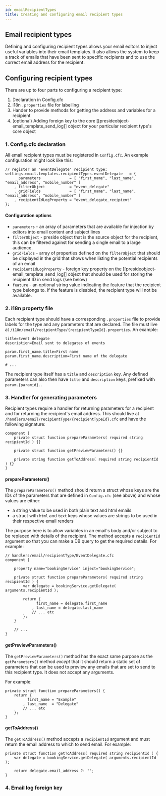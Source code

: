 ```yaml
---
id: emailRecipientTypes
title: Creating and configuring email recipient types
---
```


## Email recipient types

Defining and configuring recipient types allows your email editors to inject useful variables into their email templates. It also allows the system to keep a track of emails that have been sent to specific recipients and to use the correct email address for the recipient.

## Configuring recipient types

There are up to four parts to configuring a recipient type:

1. Declaration in Config.cfc
2. i18n `.properties` file for labelling
3. Hander to provide methods for getting the address and variables for a recipient
4. (optional) Adding foreign key to the core [[presideobject-email_template_send_log]] object for your particular recipient type's core object

### 1. Config.cfc declaration

All email recipient types must be registered in `Config.cfc`. An example configuration might look like this:

```luceescript
// register an 'eventDelegate' recipient type:
settings.email.templates.recipientTypes.eventDelegate   = {
	  parameters             = [ "first_name", "last_name", "email_address", "mobile_number" ]
	, filterObject           = "event_delegate"
	, gridFields             = [ "first_name", "last_name", "email_address", "mobile_number" ]
	, recipientIdLogProperty = "event_delegate_recipient"
};
```

#### Configuration options

* `parameters` - an array of parameters that are available for injection by editors into email content and subject lines
* `filterObject` - preside object that is the source object for the recipient, this can be filtered against for sending a single email to a large audience.
* `gridFields` - array of properties defined on the `filterObject` that should be displayed in the grid that shows when listing the potential recipients of an email
* `recipientIdLogProperty` - foreign key property on the [[presideobject-email_template_send_log]] object that should be used for storing the recipient ID in send logs (see below)
* `feature` - an optional string value indicating the feature that the recipient type belongs to. If the feature is disabled, the recipient type will not be available.

### 2. i18n property file

Each recipient type should have a corresponding `.properties` file to provide labels for the type and any parameters that are declared. The file must live at `/i18n/email/recipientType/{recipientTypeId}.properties`. An example:

```properties
title=Event delegate
description=Email sent to delegates of events

param.first_name.title=First name
param.first_name.description=First name of the delegate

# ...
```

The recipient type itself has a `title` and `description` key. Any defined parameters can also then have `title` and `description` keys, prefixed with `param.{paramid}.`.

### 3. Handler for generating parameters

Recipient types require a handler for returning parameters for a recipient and for returning the recipient's email address. This should live at `/handlers/email/recipientType/{recipientTypeId}.cfc` and have the following signature:

```luceescript
component {
	private struct function prepareParameters( required string recipientId ) {}

	private struct function getPreviewParameters() {}

	private string function getToAddress( required string recipientId ) {}
}
```

#### prepareParameters()

The `prepareParameters()` method should return a struct whose keys are the IDs of the parameters that are defined in `Config.cfc` (see above) and whose values are either:

* a string value to be used in both plain text and html emails
* a struct with `html` and `text` keys whose values are strings to be used in their respective email renders

The purpose here is to allow variables in an email's body and/or subject to be replaced with details of the recipient. The method accepts a `recipientId` argument so that you can make a DB query to get the required details. For example:

```luceescript
// handlers/email/recipientType/EventDelegate.cfc
component {

	property name="bookingService" inject="bookingService";
	
	private struct function prepareParameters( required string recipientId ) {
		var delegate = bookingService.getDelegate( arguments.recipientId );

		return {
			  first_name = delegate.first_name
			, last_name = delegate.last_name
			// ... etc
		};
	}

	// ...
}
```

#### getPreviewParameters()

The `getPreviewParameters()` method has the exact same purpose as the `getParameters()` method _except_ that it should return a static set of parameters that can be used to preview any emails that are set to send to this recipient type. It does not accept any arguments.

For example:

```luceescript
private struct function prepareParameters() {
	return {
		  first_name = "Example"
		, last_name  = "Delegate"
		// ... etc
	};
}
```

#### getToAddress()

The `getToAddress()` method accepts a `recipientId` argument and must return the email address to which to send email. For example:

```luceescript
private struct function getToAddress( required string recipientId ) {
	var delegate = bookingService.getDelegate( arguments.recipientId );

	return delegate.email_address ?: "";
}
```

### 4. Email log foreign key
